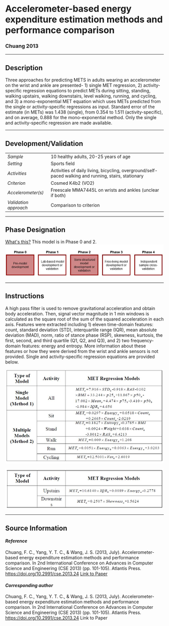 # Accelerometer-based energy expenditure estimation methods and performance comparison
### Chuang 2013
---

## Description
Three approaches for predicting METS in adults wearing an accelerometer on the wrist and ankle are presented- 1) single MET regression, 2) activity-specific regression equations to predict METs during sitting, standing, walking upstairs, walking downstairs, level walking, running, and cycling, and 3) a mono-exponential MET equation which uses METs predicted from the single or activity-specific regressions as input. Standard error of the estimate (in METs) was 1.438 (single), from 0.354 to 1.511 (activity-specific), and on average, 0.888 for the mono-exponential method. Only the single and activity-specific regression are made available. 
 


---

## Development/Validation

|  |  |
| ------------- | ------------- |
| *Sample*  |10 healthy adults, 20-25 years of age |
| *Setting*  |Sports field |
| *Activities*  | Activities of daily living, bicycling, overground/self-paced walking and running, stairs, stationary  |
| *Criterion* |Cosmed K4b2 (VO2)   |
| *Accelerometer(s)* |Freescale MMA7445L on wrists and ankles (unclear if both)   |
| *Validation approach* |Comparison to criterion   |


---
## Phase Designation
[What's this?](https://github.com/clevengerkimberly/AccelerometerRepository/blob/a76916ebe2a6002b20cdc6ef39c889d62ce9d6ae/phase%20_images/phase.md)
This model is in Phase 0 and 2.
![image](https://github.com/clevengerkimberly/AccelerometerRepository/blob/main/phase%20_images/Phase0and2.JPG)

---
## Instructions
A high pass filter is used to remove gravitational acceleration and obtain body acceleration. Then, signal vector magnitude in 1 min windows is calculated as the square root of the sum of the squared acceleration in each axis. Features were extracted including 1) eleven time-domain features: count, standard deviation (STD), interquartile range (IQR), mean absolute deviation (MAD), norm, ratio of stance phase (RSP), skewness, kurtosis, the first, second, and third quartile (Q1, Q2, and Q3), and 2) two frequency-domain features: energy and entropy. More information about these features or how they were derived from the wrist and ankle sensors is not provided. Single and activity-specific regression equations are provided below.

![image](https://github.com/clevengerkimberly/AccelerometerRepository/blob/main/Chuang2013/chuang1.JPG)

![image](https://github.com/clevengerkimberly/AccelerometerRepository/blob/main/Chuang2013/Chuang2.JPG)

---
## Source Information
#### *Reference*
Chuang, F. C., Yang, Y. T. C., & Wang, J. S. (2013, July). Accelerometer-based energy expenditure estimation methods and performance comparison. In 2nd International Conference on Advances in Computer Science and Engineering (CSE 2013) (pp. 101-105). Atlantis Press. https://doi.org/10.2991/cse.2013.24 [Link to Paper](https://github.com/clevengerkimberly/AccelerometerRepository/blob/main/Chuang2013/CHuang.pdf)

#### *Corresponding author*
Chuang, F. C., Yang, Y. T. C., & Wang, J. S. (2013, July). Accelerometer-based energy expenditure estimation methods and performance comparison. In 2nd International Conference on Advances in Computer Science and Engineering (CSE 2013) (pp. 101-105). Atlantis Press. https://doi.org/10.2991/cse.2013.24 Link to Paper
